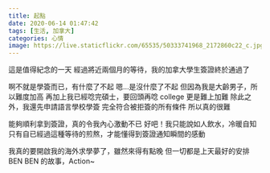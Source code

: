 ```yaml
---
title: 起點
date: 2020-06-14 01:47:42
tags: [生活, 加拿大]
categories: 心情
image: https://live.staticflickr.com/65535/50333741968_2172860c22_c.jpg
---
```


這是值得紀念的一天
經過將近兩個月的等待，我的加拿大學生簽證終於通過了

啊不就是學簽而已，有什麼了不起
嗯…是沒什麼了不起
但因為我是大齡男子，所以難度加高
再加上我已經唸完碩士，要回頭再唸 college 更是難上加難
除此之外，我還先申請語言學校學簽
完全符合被拒簽的所有條件
所以真的很難

能夠順利拿到簽證，真的令我內心激動不已
好吧！我只能說如人飲水，冷暖自知
只有自已經過這種等待的煎熬，才能懂得到簽證通知瞬間的感動

我真的要開啟我的海外求學夢了，雖然來得有點晚
但一切都是上天最好的安排
BEN BEN 的故事，Action~
